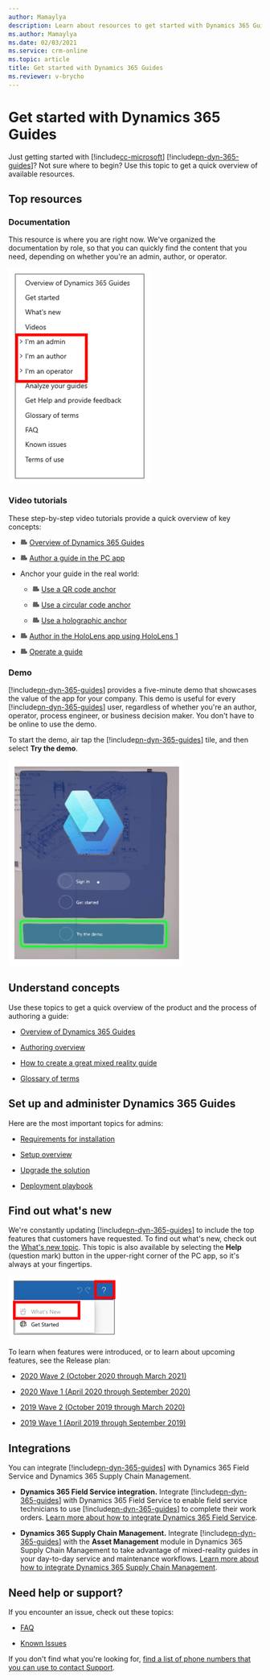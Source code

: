 ```yaml
---
author: Mamaylya
description: Learn about resources to get started with Dynamics 365 Guides
ms.author: Mamaylya
ms.date: 02/03/2021
ms.service: crm-online
ms.topic: article
title: Get started with Dynamics 365 Guides
ms.reviewer: v-brycho
---
```


# Get started with Dynamics 365 Guides

Just getting started with [!include[cc-microsoft](../includes/cc-microsoft.md)] [!include[pn-dyn-365-guides](../includes/pn-dyn-365-guides.md)]? Not sure where to begin? Use this topic to get a quick overview of available resources.

## Top resources

### Documentation

This resource is where you are right now. We've organized the documentation by role, so that you can quickly find the content that you need, depending on whether you're an admin, author, or operator.

![Table of contents organized by role](media/organized-by-role.PNG "Table of contents organized by role")

### Video tutorials

These step-by-step video tutorials provide a quick overview of key concepts:

- ![Video camera graphic](media/video-camera.PNG "Video camera graphic") [Overview of Dynamics 365 Guides](https://aka.ms/guidesoverview)

- ![Video camera graphic](media/video-camera.PNG "Video camera graphic") [Author a guide in the PC app](https://aka.ms/pcauthor)

- Anchor your guide in the real world:

    - ![Video camera graphic](media/video-camera.PNG "Video camera graphic") [Use a QR code anchor](https://youtu.be/NhdBG3emNUs)

    - ![Video camera graphic](media/video-camera.PNG "Video camera graphic") [Use a circular code anchor](https://aka.ms/guidesprintedanchor)

    - ![Video camera graphic](media/video-camera.PNG "Video camera graphic") [Use a holographic anchor](https://aka.ms/guidesdigitalanchor)   
   
- ![Video camera graphic](media/video-camera.PNG "Video camera graphic") [Author in the HoloLens app using HoloLens 1](https://aka.ms/hololensauthor)

- ![Video camera graphic](media/video-camera.PNG "Video camera graphic") [Operate a guide](https://aka.ms/guidesoperate)

### Demo

[!include[pn-dyn-365-guides](../includes/pn-dyn-365-guides.md)] provides a five-minute demo that showcases the value of the app for your company. This demo is useful for every [!include[pn-dyn-365-guides](../includes/pn-dyn-365-guides.md)] user, regardless of whether you're an author, operator, process engineer, or business decision maker. You don't have to be online to use the demo.

To start the demo, air tap the [!include[pn-dyn-365-guides](../includes/pn-dyn-365-guides.md)] tile, and then select **Try the demo**.

![Try the demo button](media/try-demo-2.PNG "Try the demo button")

## Understand concepts

Use these topics to get a quick overview of the product and the process of authoring a guide:

- [Overview of Dynamics 365 Guides](index.md)

- [Authoring overview](authoring-overview.md)

- [How to create a great mixed reality guide](great-guide.md)

- [Glossary of terms](glossary.md)

## Set up and administer Dynamics 365 Guides

Here are the most important topics for admins:

- [Requirements for installation](requirements.md)

- [Setup overview](setup.md)

- [Upgrade the solution](upgrade.md)

- [Deployment playbook](admin-deployment-playbook.md)

## Find out what's new

We're constantly updating [!include[pn-dyn-365-guides](../includes/pn-dyn-365-guides.md)] to include the top features that customers have requested. To find out what's new, check out the [What's new topic](new.md). This topic is also available by selecting the **Help** (question mark) button in the upper-right corner of the PC app, so it's always at your fingertips.

![What's New command](media/what-new.PNG "What's New command")

To learn when features were introduced, or to learn about upcoming features, see the Release plan:

- [2020 Wave 2 (October 2020 through March 2021)](https://docs.microsoft.com/dynamics365-release-plan/2020wave2/finance-operations/dynamics365-guides/planned-features)

- [2020 Wave 1 (April 2020 through September 2020)](https://docs.microsoft.com/dynamics365-release-plan/2020wave1/mixed-reality/dynamics365-guides/planned-features)

- [2019 Wave 2 (October 2019 through March 2020)](https://docs.microsoft.com/dynamics365-release-plan/2019wave2/index)

- [2019 Wave 1 (April 2019 through September 2019)](https://docs.microsoft.com/business-applications-release-notes/April19/index)

## Integrations

You can integrate [!include[pn-dyn-365-guides](../includes/pn-dyn-365-guides.md)] with Dynamics 365 Field Service and Dynamics 365 Supply Chain Management.

- **Dynamics 365 Field Service integration.** Integrate [!include[pn-dyn-365-guides](../includes/pn-dyn-365-guides.md)] with Dynamics 365 Field Service to enable field service technicians to use [!include[pn-dyn-365-guides](../includes/pn-dyn-365-guides.md)] to complete their work orders. [Learn more about how to integrate Dynamics 365 Field Service](field-service.md).

- **Dynamics 365 Supply Chain Management.** Integrate [!include[pn-dyn-365-guides](../includes/pn-dyn-365-guides.md)] with the **Asset Management** module in Dynamics 365 Supply Chain Management to take advantage of mixed-reality guides in your day-to-day service and maintenance workflows. [Learn more about how to integrate Dynamics 365 Supply Chain Management](admin-integrate-asset-management.md).

## Need help or support?

If you encounter an issue, check out these topics:

- [FAQ](faq.md)

- [Known Issues](known-issues.md)

If you don't find what you're looking for, [find a list of phone numbers that you can use to contact Support](help.md).
